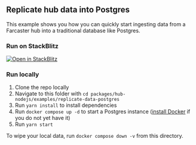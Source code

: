## Replicate hub data into Postgres

This example shows you how you can quickly start ingesting data from a Farcaster hub into a traditional database like Postgres.

### Run on StackBlitz

[![Open in StackBlitz](https://developer.stackblitz.com/img/open_in_stackblitz.svg)](https://stackblitz.com/github/farcasterxyz/hubble/tree/main/packages/hub-nodejs/examples/replicate-data-postgres)

### Run locally

1. Clone the repo locally
2. Navigate to this folder with `cd packages/hub-nodejs/examples/replicate-data-postgres`
3. Run `yarn install` to install dependencies
4. Run `docker compose up -d` to start a Postgres instance ([install Docker](https://docs.docker.com/get-docker/) if you do not yet have it)
5. Run `yarn start`

To wipe your local data, run `docker compose down -v` from this directory.
